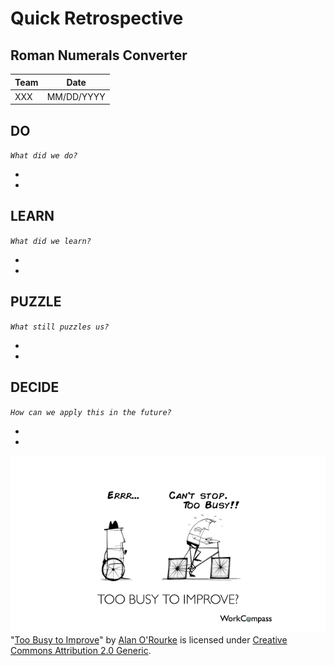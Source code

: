 # Quick Retrospective

## Roman Numerals Converter

| Team | Date |
| ---- | ---- |
| XXX | MM/DD/YYYY |

## DO
_`What did we do?`_

- 
-

## LEARN
_`What did we learn?`_

-
-

## PUZZLE
_`What still puzzles us?`_

-
-

## DECIDE
_`How can we apply this in the future?`_

-
-

![Retrospective](./images/Retrospective.jpg)<br>
"[Too Busy to Improve](https://commons.wikimedia.org/wiki/File:Too_Busy_To_Improve_-_Performance_Management_-_Square_Wheels.png)" by [Alan O'Rourke](https://www.flickr.com/people/33524159@N00) is licensed under [Creative Commons Attribution 2.0 Generic](https://creativecommons.org/licenses/by/2.0/deed.en).
